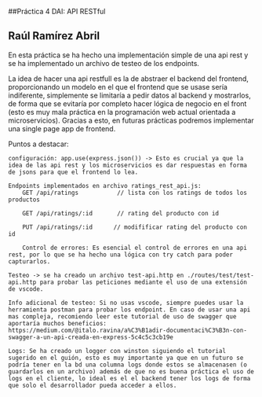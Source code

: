 ##Práctica 4 DAI:   API RESTful
## Raúl Ramírez Abril

En esta práctica se ha hecho una implementación simple de una api rest y se ha implementado un archivo de testeo de los endpoints.

La idea de hacer una api restfull es la de abstraer el backend del frontend, proporcionando un modelo en el que el frontend que se usase sería indiferente, simplemente se limitaría a pedir datos al backend y mostrarlos, de forma que se evitaría por completo hacer lógica de negocio en el front (esto es muy mala práctica en la programación web actual orientada a microservicios). Gracias a esto, en futuras prácticas podremos implementar una single page app de frontend.

Puntos a destacar:

    configuración: app.use(express.json()) -> Esto es crucial ya que la idea de las api rest y los microservicios es dar respuestas en forma de jsons para que el frontend lo lea.

    Endpoints implementados en archivo ratings_rest_api.js:
        GET /api/ratings           // lista con los ratings de todos los productos

        GET /api/ratings/:id       // rating del producto con id

        PUT /api/ratings/:id      // modifificar rating del producto con id

        Control de errores: Es esencial el control de errores en una api rest, por lo que se ha hecho una lógica con try catch para poder capturarlos.

    Testeo -> se ha creado un archivo test-api.http en ./routes/test/test-api.http para probar las peticiones mediante el uso de una extensión de vscode.

    Info adicional de testeo: Si no usas vscode, siempre puedes usar la herramienta postman para probar los endpoint. En caso de usar una api mas compleja, recomiendo leer este tutorial de uso de swagger que aportaría muchos beneficios:  https://medium.com/@italo.ravina/a%C3%B1adir-documentaci%C3%B3n-con-swagger-a-un-api-creada-en-express-5c4c5c3cb19e

    Logs: Se ha creado un logger con winston siguiendo el tutorial sugerido en el guión, esto es muy importante ya que en un futuro se podría tener en la bd una columna logs donde estos se almacenasen (o guardarlos en un archivo) además de que no es buena práctica el uso de logs en el cliente, lo ideal es el el backend tener los logs de forma que solo el desarrollador pueda acceder a ellos.
